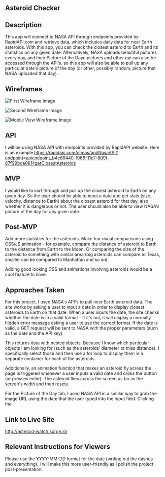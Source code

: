 ## Asteroid Checker

## Description

This app will connect to NASA API through endpoints provided by RapidAPI.com and retrieve data, which includes daily data for near Earth asteroids. With this app, you can check the closest asteroid to Earth and its statistics on any given date. Alternatively, NASA uploads beautiful pictures every day, and their Picture of the Dayc pictures and other epi can also be accessed through the API's, so this app will also be able to pull up any particular date's picture of the day (or other, possibly random, picture that NASA uploaded that day).

## Wireframes

![First Wireframe Image](https://i.imgur.com/oMV47Dj.jpg)

![Second Wireframe Image](https://i.imgur.com/5YP18in.jpg)

![Mobile View Wireframe Image](https://i.imgur.com/O8TV5rk.jpg)

## API

I will be using NASA API with endpoints provided by RapidAPI website. Here is an example https://rapidapi.com/dimas/api/NasaAPI?endpoint=apiendpoint_b4e69440-f966-11e7-809f-87f99bda0814getClosestAsteroids

## MVP

I would like to sort through and pull up the closest asteroid to Earth on any given day. So the user should be able to input a date and get stats (size, velocity, distance to Earth) about the closest asteroid for that day, also whether it is dangerous or not. The user should also be able to view NASA's picture of the day for any given date.

## Post-MVP

Add more statistics for the asteroids. Make fun visual comparisons using CSS/JS animation - for example, compare the distance of asteroid to Earth to the distance from Earth to the Moon. Or comparing the size of the asteroid to something with similar area (big asteroids can compare to Texas, smaller can be compared to Manhattan and so on).

Adding good looking CSS and animations involving asteroids would be a cool feature to have.

## Approaches Taken

For this project, I used NASA's API's to pull near Earth asteroid data. The site works by asking a user to input a date in order to display closest asteroids to Earth on that date. When a user inputs the date, the site checks whether the date is in a valid format - if it's not, it will display a normally hidden error message asking a user to use the correct format. If the date is valid, a GET request will be sent to NASA with the proper parameters (such as the date and the API key). 

This returns data with nested objects. Because I know which particular objects I am looking for (such as the asteroids' diameter or miss distance), I specifically select those and then use a for loop to display them in a separate container for each of the asteroids.

Additionally, an animation function that makes an asteroid fly across the page is triggered whenever a user inputs a valid date and clicks the button (or presses enter). The asteroid flies across the screen as far as the screen's width and then resets. 

For the Picture of the Day tab, I used NASA API in a similar way to grab the image URL using the date that the user typed into the input field. Clicking the

## Link to Live Site

http://asteroid-watch.surge.sh

## Relevant Instructions for Viewers

Please use the YYYY-MM-DD format for the date (writing out the dashes and everything). I will make this more user-friendly as I polish the project post-presentation.
